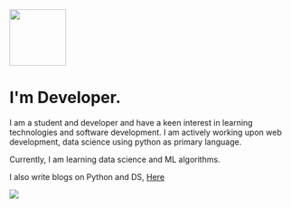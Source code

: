 <img src = "https://octodex.github.com/images/topguntocat.png" width ="100px" height="100px"> 

# I'm Developer.

I am a student and developer and have a keen interest in learning technologies and software development. I am actively working upon web development, data science using python as primary language.

Currently, I am learning data science and ML algorithms.

I also write blogs on Python and DS, [Here](kishmatbhattarai.info.np)

 <p>
  <a href="https://www.linkedin.com/in/kishmat-bhattarai-33915a235/">
    <img src="https://img.shields.io/badge/Kishmat-Bhattarai-blue?logo=linkedin&style=flat">
    </a> 
</p>

<br/>

